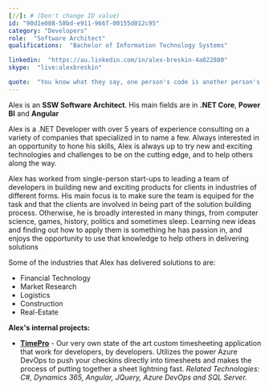 ```yaml
---
[//]: # (Don't change ID value)
id: "90d1e088-58bd-e911-966f-00155d012c95"
category: "Developers"
role:  "Software Architect"
qualifications:  "Bachelor of Information Technology Systems"

linkedin:  "https://au.linkedin.com/in/alex-breskin-4a822880"
skype:  "live:alexbreskin"

quote:  "You know what they say, one person's code is another person's legacy? Let's try to avoid that"
---
```


Alex is an **SSW Software Architect**. His main fields are in **.NET Core**, **Power BI** and **Angular** 

Alex is a .NET Developer with over 5 years of experience consulting on a variety of companies that specialized in  to name a few. Always interested in an opportunity to hone his skills, Alex is always up to try new and exciting technologies and challenges to be on the cutting edge, and to help others along the way.  

Alex has worked from single-person start-ups to leading a team of developers in building new and exciting products for clients in industries of different forms. His main focus is to make sure the team is equiped for the task and that the clients are involved in being part of the solution building process. Otherwise, he is broadly interested in many things, from computer science, games, history, politics and sometimes sleep. Learning new ideas and finding out how to apply them is something he has passion in, and enjoys the opportunity to use that knowledge to help others in delivering solutions  

Some of the industries that Alex has delivered solutions to are:
* Financial Technology
* Market Research
* Logistics 
* Construction 
* Real-Estate

**Alex's internal projects:**
* **[TimePro](https://sswtimepro.com/)** - Our very own state of the art custom timesheeting application that work for developers, by developers. Utilizes the power Azure DevOps to push your checkins directly into timesheets and makes the process of putting together a sheet lightning fast.
    *Related Technologies: C#, Dynamics 365, Angular, JQuery, Azure DevOps and SQL Server.*